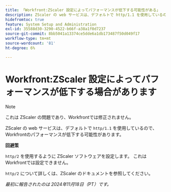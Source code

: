 ```yaml
---
title: 「Workfront:ZScaler 設定によってパフォーマンスが低下する可能性がある」
description: ZScaler の web サービスは、デフォルトで http/1.1 を使用しているので、Workfrontのパフォーマンスが低下する可能性があります。
hidefromtoc: true
feature: System Setup and Administration
exl-id: 35588d30-3290-4522-b66f-a38a1f0d7237
source-git-commit: 8bb5041a13374ce5dde6a1db173487f50d049f17
workflow-type: tm+mt
source-wordcount: '81'
ht-degree: 6%

---
```


# Workfront:ZScaler 設定によってパフォーマンスが低下する場合があります

>[!NOTE]
>
>これは ZScaler の問題であり、Workfrontでは修正されません。

ZScaler の web サービスは、デフォルトで `http/1.1` を使用しているので、Workfrontのパフォーマンスが低下する可能性があります。

**回避策**

`http/2` を使用するように ZScaler ソフトウェアを設定します。 これはWorkfrontでは設定できません。

`http/2` について詳しくは、ZScaler のドキュメントを参照してください。

_最初に報告されたのは 2024年11月18日（PT）です。_
